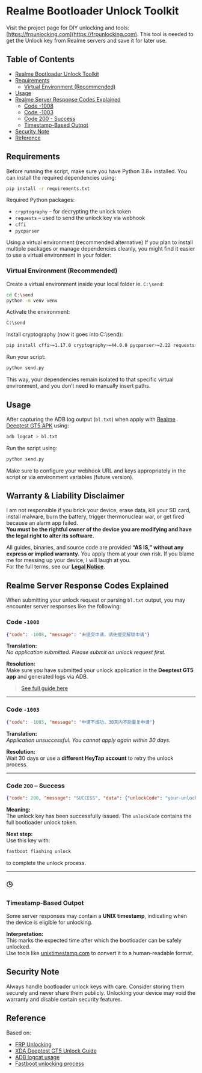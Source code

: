 # Realme Bootloader Unlock Toolkit

Visit the project page for DIY unlocking and tools: [https://frpunlocking.com](https://frpunlocking.com). This tool is needed to get the Unlock key from Realme servers and save it for later use.

## Table of Contents

- [Realme Bootloader Unlock Toolkit](#realme-bootloader-unlock-toolkit)
- [Requirements](#requirements)
  - [Virtual Environment (Recommended)](#virtual-environment-recommended)
- [Usage](#usage)
- [Realme Server Response Codes Explained](#realme-server-response-codes-explained)
  - [Code -1008](#code--1008)
  - [Code -1003](#code--1003)
  - [Code 200 - Success](#code-200--success)
  - [Timestamp-Based Outpot](#timestamp-based-outpot)
- [Security Note](#security-note)
- [Reference](#reference)

## Requirements

Before running the script, make sure you have Python 3.8+ installed. You can install the required dependencies using:

```bash
pip install -r requirements.txt
```

Required Python packages:
- `cryptography` – for decrypting the unlock token
- `requests` – used to send the unlock key via webhook
- `cffi`
- `pycparser`

Using a virtual environment (recommended alternative)
If you plan to install multiple packages or manage dependencies cleanly, you might find it easier to use a virtual environment in your folder:

### Virtual Environment (Recommended)

Create a virtual environment inside your local folder ie. `C:\send`:

```bash
cd C:\send
python -m venv venv
```
Activate the environment:

```bash
C:\send
```

Install cryptography (now it goes into C:\send):

```bash
pip install cffi>=1.17.0 cryptography>=44.0.0 pycparser>=2.22 requests>=2.25.0
```

Run your script:

```bash
python send.py
```

This way, your dependencies remain isolated to that specific virtual environment, and you don’t need to manually insert paths.

## Usage

After capturing the ADB log output (`bl.txt`) when apply with [Realme Deeptest GT5 APK](https://frpunlocking.com/diy-unlock/realme-bootloader-unlock/) using:

```bash
adb logcat > bl.txt
```

Run the script using:

```bash
python send.py
```

Make sure to configure your webhook URL and keys appropriately in the script or via environment variables (future version).

## Warranty & Liability Disclaimer  

I am not responsible if you brick your device, erase data, kill your SD card, install malware, burn the battery, trigger thermonuclear war, or get fired because an alarm app failed.  
**You must be the rightful owner of the device you are modifying and have the legal right to alter its software.**  

All guides, binaries, and source code are provided **“AS IS,” without any express or implied warranty.** You apply them at your own risk. If you blame me for messing up your device, I will laugh at you.  
For the full terms, see our **[Legal Notice](https://frpunlocking.com/legal)**.

## Realme Server Response Codes Explained

When submitting your unlock request or parsing `bl.txt` output, you may encounter server responses like the following:

### Code `-1008`

```json
{"code": -1008, "message": "未提交申请，请先提交解锁申请"}
```

**Translation:**  
*No application submitted. Please submit an unlock request first.*

**Resolution:**  
Make sure you have submitted your unlock application in the **Deeptest GT5 app** and generated logs via ADB.  
> [See full guide here](https://frpunlocking.com/how-to-unlock-bootloader-of-a-realme-device/)

---

### Code `-1003`

```json
{"code": -1003, "message": "申请不成功，30天内不能重复申请"}
```

**Translation:**  
*Application unsuccessful. You cannot apply again within 30 days.*

**Resolution:**  
Wait 30 days or use a **different HeyTap account** to retry the unlock process.

---

### Code `200` – Success

```json
{"code": 200, "message": "SUCCESS", "data": {"unlockCode": "your-unlock-key"}}
```

**Meaning:**  
The unlock key has been successfully issued. The `unlockCode` contains the full bootloader unlock token.

**Next step:**  
Use this key with:

```bash
fastboot flashing unlock
```

to complete the unlock process.

---

### 🕒

### Timestamp-Based Outpot

Some server responses may contain a **UNIX timestamp**, indicating when the device is eligible for unlocking.

**Interpretation:**  
This marks the expected time after which the bootloader can be safely unlocked.  
Use tools like [unixtimestamp.com](https://www.unixtimestamp.com/) to convert it to a human-readable format.

## Security Note

Always handle bootloader unlock keys with care. Consider storing them securely and never share them publicly. Unlocking your device may void the warranty and disable certain security features.

## Reference

Based on:
- [FRP Unlocking](https://frpunlocking.com)
- [XDA Deeptest GT5 Unlock Guide](https://forum.xda-developers.com/t/guide-bootloader-unlock-for-realme-android-13-14-models-via-deeptest-gt-5.4632127/)
- [ADB logcat usage](https://developer.android.com/studio/command-line/logcat)
- [Fastboot unlocking process](https://source.android.com/docs/core/architecture/bootloader/locking_unlocking)
